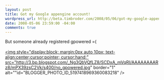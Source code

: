 ```yaml
--- 
layout: post
title: Got my Google appengine account!
wordpress_url: http://beta.timbroder.com/2008/05/06/got-my-google-appengine-account/
date: 2008-05-06 23:59:00 -04:00
comments: true
---
```

But someone already registered gpowered =(
<br /><br />
<a onblur="try {parent.deselectBloggerImageGracefully();} catch(e) {}" href="http://3.bp.blogspot.com/_Ng3QbVQfLZ8/SCDxA_mVqRI/AAAAAAAARz8/mPX39zsC2Vk/s1600-h/no_gpowered.jpg"><img style="display:block; margin:0px auto 10px; text-align:center;cursor:pointer; cursor:hand;" src="http://3.bp.blogspot.com/_Ng3QbVQfLZ8/SCDxA_mVqRI/AAAAAAAARz8/mPX39zsC2Vk/s400/no_gpowered.jpg" border="1" alt=""id="BLOGGER_PHOTO_ID_5197418969360083218" /></a>
